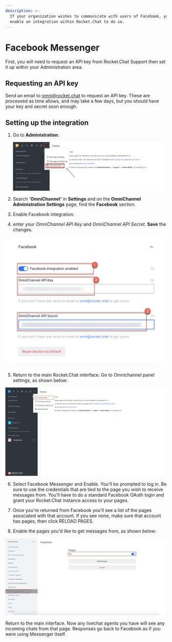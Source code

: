 ```yaml
---
description: >-
  If your organization wishes to communicate with users of Facebook, you can
  enable an integration within Rocket.Chat to do so.
---
```


# Facebook Messenger

First, you will need to request an API key from Rocket.Chat Support then set it up within your Administration area.

## Requesting an API key

Send an email to [omni@rocket.chat](mailto:omni@rocket.chat) to request an API key. These are processed as time allows, and may take a few days, but you should have your key and secret soon enough.

## Setting up the integration

1. Go to **Administration.**

   ![](../../.gitbook/assets/image%20%2830%29.png)

2. Search '**OmniChannel'** in **Settings** and on the **OmniChannel Administration Settings** page, find the **Facebook** section. 
3. Enable Facebook integration.
4. enter your _OmniChannel API Key_ and _OmniChannel API Secret_. **Save** the changes.

 

![](../../.gitbook/assets/image%20%2847%29.png)

5. Return to the main Rocket.Chat interface. Go to Omnichannel panel settings, as shown below:

![](../../.gitbook/assets/0%20%287%29.png)



6. Select Facebook Messenger and  Enable. You'll be prompted to log in. Be sure to use the credentials that are tied to the page you wish to receive messages from. You'll have to do a standard Facebook OAuth login and grant your Rocket.Chat instance access to your pages.

7. Once you're returned from Facebook you'll see a list of the pages associated with that account. If you see none, make sure that account has pages, then click RELOAD PAGES.

8. Enable the pages you'd like to get messages from, as shown below:

![](../../.gitbook/assets/image%20%2846%29.png)



Return to the main interface. Now any livechat agents you have will see any incoming chats from that page. Responses go back to Facebook as if you were using Messenger itself.


